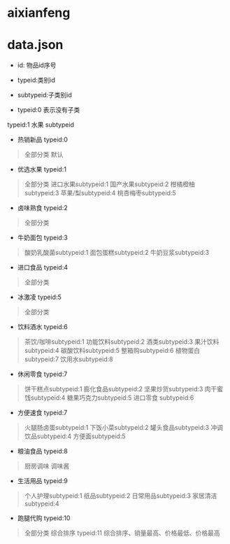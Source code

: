 # aixianfeng

# data.json
- id: 物品id序号
- typeid:类别id
- subtypeid:子类别id

- typeid:0  表示没有子类

typeid:1  水果  subtypeid




- 热销新品 typeid:0
 > 全部分类  默认
- 优选水果  typeid:1
 > 全部分类 进口水果subtypeid:1 国产水果subtypeid:2 柑橘橙柚subtypeid:3 苹果/梨subtypeid:4 桃杏梅枣subtypeid:5
- 卤味熟食 typeid:2
 > 全部分类
- 牛奶面包 typeid:3
> 酸奶乳酸菌subtypeid:1 面包蛋糕subtypeid:2 牛奶豆浆subtypeid:3
- 进口食品 typeid:4
 > 全部分类
- 冰激凌 typeid:5
 > 全部分类
- 饮料酒水 typeid:6
>   茶饮/咖啡subtypeid:1 功能饮料subtypeid:2 酒类subtypeid:3 果汁饮料subtypeid:4 碳酸饮料subtypeid:5 整箱购subtypeid:6 植物蛋白subtypeid:7 饮用水subtypeid:8
- 休闲零食 typeid:7
> 饼干糕点subtypeid:1 膨化食品subtypeid:2 坚果炒货subtypeid:3 肉干蜜饯subtypeid:4 糖果巧克力subtypeid:5 进口零食 subtypeid:6
- 方便速食 typeid:7
> 火腿肠卤蛋subtypeid:1 下饭小菜subtypeid:2 罐头食品subtypeid:3 冲调饮品subtypeid:4 方便面subtypeid:5
- 粮油食品 typeid:8
> 厨房调味 调味酱
- 生活用品 typeid:9
> 个人护理subtypeid:1 纸品subtypeid:2 日常用品subtypeid:3 家居清洁subtypeid:4
- 跑腿代购 typeid:10
 > 全部分类
综合排序 typeid:11
综合排序、销量最高、价格最低、价格最高